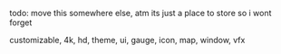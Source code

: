 todo: move this somewhere else, atm its just a place to store so i wont forget

customizable, 4k, hd, theme, ui, gauge, icon, map, window, vfx